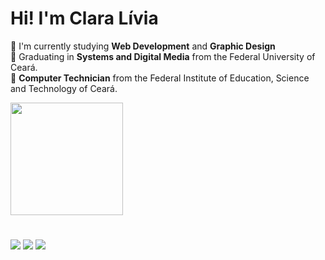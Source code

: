 # Hi! I'm Clara Lívia

🧡 I'm currently studying <strong>Web Development</strong> and __Graphic Design__ <br>
🧡 Graduating in <strong>Systems and Digital Media</strong> from the Federal University of Ceará. <br>
🧡 <strong>Computer Technician</strong> from the Federal Institute of Education, Science and Technology of Ceará. <br>

<div align="left">
  <a href="https://github.com/claralmoura">
    <img height="180em" src="https://github-readme-stats.vercel.app/api?username=claralmoura&layout=compact&langs_count=7&theme=graywhite"/>
 </div>
  
#
<div> 
  <a href="https://www.instagram.com/claralivia.exe/" target="_blank"><img src="https://img.shields.io/badge/-Instagram-FF4500?style=for-the-badge&logo=instagram&logoColor=white" target="_blank"></a>
  <a href="https://www.linkedin.com/in/claralivia" target="_blank"><img src="https://img.shields.io/badge/-LinkedIn-FF4500?style=for-the-badge&logo=linkedin&logoColor=white" target="_blank"></a> 
  <a href="https://www.behance.net/claralivia" target="_blank"><img src="https://img.shields.io/badge/-Behance-FF4500?style=for-the-badge&logo=behance&logoColor=white" target="_blank"></a> 
</div>

#
